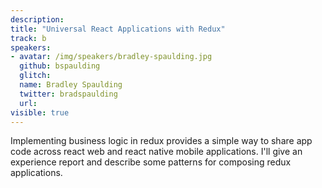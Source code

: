 ```yaml
---
description:
title: "Universal React Applications with Redux"
track: b
speakers:
- avatar: /img/speakers/bradley-spaulding.jpg
  github: bspaulding
  glitch:
  name: Bradley Spaulding
  twitter: bradspaulding
  url: 
visible: true
---
```


Implementing business logic in redux provides a simple way to share app code across react web and react native mobile applications. I'll give an experience report and describe some patterns for composing redux applications.
